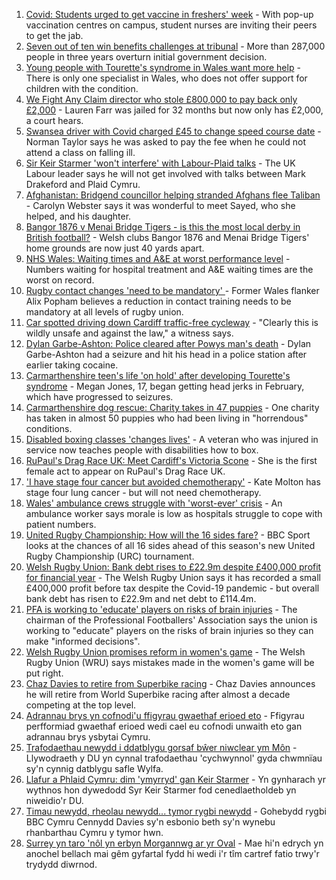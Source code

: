 1. [Covid: Students urged to get vaccine in freshers' week](https://www.bbc.co.uk/news/uk-wales-58667590?at_medium=RSS&at_campaign=KARANGA) - With pop-up vaccination centres on campus, student nurses are inviting their peers to get the jab.
2. [Seven out of ten win benefits challenges at tribunal](https://www.bbc.co.uk/news/uk-58284613?at_medium=RSS&at_campaign=KARANGA) - More than 287,000 people in three years overturn initial government decision.
3. [Young people with Tourette's syndrome in Wales want more help](https://www.bbc.co.uk/news/uk-wales-58668343?at_medium=RSS&at_campaign=KARANGA) - There is only one specialist in Wales, who does not offer support for children with the condition.
4. [We Fight Any Claim director who stole £800,000 to pay back only £2,000](https://www.bbc.co.uk/news/uk-wales-58669787?at_medium=RSS&at_campaign=KARANGA) - Lauren Farr was jailed for 32 months but now only has £2,000, a court hears.
5. [Swansea driver with Covid charged £45 to change speed course date](https://www.bbc.co.uk/news/uk-wales-58669824?at_medium=RSS&at_campaign=KARANGA) - Norman Taylor says he was asked to pay the fee when he could not attend a class on falling ill.
6. [Sir Keir Starmer 'won't interfere' with Labour-Plaid talks](https://www.bbc.co.uk/news/uk-wales-politics-58665445?at_medium=RSS&at_campaign=KARANGA) - The UK Labour leader says he will not get involved with talks between Mark Drakeford and Plaid Cymru.
7. [Afghanistan: Bridgend councillor helping stranded Afghans flee Taliban](https://www.bbc.co.uk/news/uk-wales-58669577?at_medium=RSS&at_campaign=KARANGA) - Carolyn Webster says it was wonderful to meet Sayed, who she helped, and his daughter.
8. [Bangor 1876 v Menai Bridge Tigers - is this the most local derby in British football?](https://www.bbc.co.uk/sport/football/58664689?at_medium=RSS&at_campaign=KARANGA) - Welsh clubs Bangor 1876 and Menai Bridge Tigers' home grounds are now just 40 yards apart.
9. [NHS Wales: Waiting times and A&E at worst performance level](https://www.bbc.co.uk/news/uk-wales-58655088?at_medium=RSS&at_campaign=KARANGA) - Numbers waiting for hospital treatment and A&E waiting times are the worst on record.
10. [Rugby contact changes 'need to be mandatory' ](https://www.bbc.co.uk/sport/rugby-union/58671610?at_medium=RSS&at_campaign=KARANGA) - Former Wales flanker Alix Popham believes a reduction in contact training needs to be mandatory at all levels of rugby union.
11. [Car spotted driving down Cardiff traffic-free cycleway](https://www.bbc.co.uk/news/uk-wales-58662042?at_medium=RSS&at_campaign=KARANGA) - "Clearly this is wildly unsafe and against the law," a witness says.
12. [Dylan Garbe-Ashton: Police cleared after Powys man's death](https://www.bbc.co.uk/news/uk-wales-58669784?at_medium=RSS&at_campaign=KARANGA) - Dylan Garbe-Ashton had a seizure and hit his head in a police station after earlier taking cocaine.
13. [Carmarthenshire teen's life 'on hold' after developing Tourette's syndrome](https://www.bbc.co.uk/news/uk-wales-58667008?at_medium=RSS&at_campaign=KARANGA) - Megan Jones, 17, began getting head jerks in February, which have progressed to seizures.
14. [Carmarthenshire dog rescue: Charity takes in 47 puppies](https://www.bbc.co.uk/news/uk-wales-58669579?at_medium=RSS&at_campaign=KARANGA) - One charity has taken in almost 50 puppies who had been living in "horrendous" conditions.
15. [Disabled boxing classes 'changes lives'](https://www.bbc.co.uk/news/uk-wales-58668911?at_medium=RSS&at_campaign=KARANGA) - A veteran who was injured in service now teaches people with disabilities how to box.
16. [RuPaul's Drag Race UK: Meet Cardiff's Victoria Scone](https://www.bbc.co.uk/news/uk-wales-58670415?at_medium=RSS&at_campaign=KARANGA) - She is the first female act to appear on RuPaul's Drag Race UK.
17. ['I have stage four cancer but avoided chemotherapy'](https://www.bbc.co.uk/news/uk-wales-58659398?at_medium=RSS&at_campaign=KARANGA) - Kate Molton has stage four lung cancer - but will not need chemotherapy.
18. [Wales' ambulance crews struggle with 'worst-ever' crisis](https://www.bbc.co.uk/news/uk-wales-58659396?at_medium=RSS&at_campaign=KARANGA) - An ambulance worker says morale is low as hospitals struggle to cope with patient numbers.
19. [United Rugby Championship: How will the 16 sides fare?](https://www.bbc.co.uk/sport/rugby-union/58582288?at_medium=RSS&at_campaign=KARANGA) - BBC Sport looks at the chances of all 16 sides ahead of this season's new United Rugby Championship (URC) tournament.
20. [Welsh Rugby Union: Bank debt rises to £22.9m despite £400,000 profit for financial year](https://www.bbc.co.uk/sport/rugby-union/58658672?at_medium=RSS&at_campaign=KARANGA) - The Welsh Rugby Union says it has recorded a small £400,000 profit before tax despite the Covid-19 pandemic - but overall bank debt has risen to £22.9m and net debt to £114.4m.
21. [PFA is working to 'educate' players on risks of brain injuries](https://www.bbc.co.uk/sport/football/58672061?at_medium=RSS&at_campaign=KARANGA) - The chairman of the Professional Footballers' Association says the union is working to "educate" players on the risks of brain injuries so they can make "informed decisions".
22. [Welsh Rugby Union promises reform in women's game](https://www.bbc.co.uk/sport/rugby-union/58660922?at_medium=RSS&at_campaign=KARANGA) - The Welsh Rugby Union (WRU) says mistakes made in the women's game will be put right.
23. [Chaz Davies to retire from Superbike racing](https://www.bbc.co.uk/sport/motorsport/58671892?at_medium=RSS&at_campaign=KARANGA) - Chaz Davies announces he will retire from World Superbike racing after almost a decade competing at the top level.
24. [Adrannau brys yn cofnodi'u ffigyrau gwaethaf erioed eto](https://www.bbc.co.uk/newyddion/58663444?at_medium=RSS&at_campaign=KARANGA) - Ffigyrau perfformiad gwaethaf erioed wedi cael eu cofnodi unwaith eto gan adrannau brys ysbytai Cymru.
25. [Trafodaethau newydd i ddatblygu gorsaf bŵer niwclear ym Môn](https://www.bbc.co.uk/newyddion/58668736?at_medium=RSS&at_campaign=KARANGA) - Llywodraeth y DU yn cynnal trafodaethau 'cychwynnol' gyda chwmnïau sy'n cynnig datblygu safle Wylfa.
26. [Llafur a Phlaid Cymru: dim 'ymyrryd' gan Keir Starmer](https://www.bbc.co.uk/newyddion/58664171?at_medium=RSS&at_campaign=KARANGA) - Yn gynharach yr wythnos hon dywedodd Syr Keir Starmer fod cenedlaetholdeb yn niweidio'r DU.
27. [Timau newydd, rheolau newydd... tymor rygbi newydd](https://www.bbc.co.uk/newyddion/58665141?at_medium=RSS&at_campaign=KARANGA) - Gohebydd rygbi BBC Cymru Cennydd Davies sy'n esbonio beth sy'n wynebu rhanbarthau Cymru y tymor hwn.
28. [Surrey yn taro 'nôl yn erbyn Morgannwg ar yr Oval](https://www.bbc.co.uk/newyddion/58671820?at_medium=RSS&at_campaign=KARANGA) - Mae hi'n edrych yn anochel bellach mai gêm gyfartal fydd hi wedi i'r tîm cartref fatio trwy'r trydydd diwrnod.
